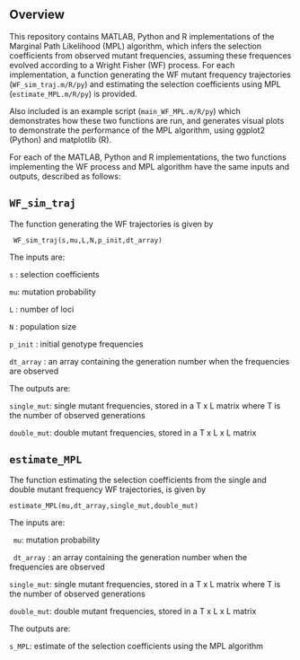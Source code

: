 ## Overview

This repository contains MATLAB, Python and R implementations of the Marginal Path Likelihood (MPL) algorithm, which infers the selection coefficients from observed mutant frequencies, assuming these frequences evolved according to a Wright Fisher (WF) process. For each implementation, a function generating the WF mutant frequency trajectories (`WF_sim_traj.m/R/py`) and estimating the selection coefficients using MPL (`estimate_MPL.m/R/py`) is provided.

Also included is an example script (`main_WF_MPL.m/R/py`) which demonstrates how these two functions are run, and generates visual plots to demonstrate the performance of the MPL algorithm, using ggplot2 (Python) and matplotlib (R).

For each of the MATLAB, Python and R implementations, the two functions implementing the WF process and MPL algorithm have the same inputs and outputs, described as follows:

## `WF_sim_traj`

 The function generating the WF trajectories is given by

` WF_sim_traj(s,mu,L,N,p_init,dt_array)`

The inputs are:

`s` : selection coefficients 

`mu`: mutation probability

`L` : number of loci

`N` : population size

`p_init` : initial genotype frequencies

`dt_array` : an array containing the generation number when the frequencies are observed

The outputs are:

`single_mut`: single mutant frequencies, stored in a T x L matrix where T is the number of observed generations

`double_mut`: double mutant frequencies, stored in a T x L x L matrix 


## `estimate_MPL`

The function estimating the selection coefficients from the single and double mutant frequency WF trajectories, is given by

`estimate_MPL(mu,dt_array,single_mut,double_mut)`

The inputs are:

` mu`: mutation probability

` dt_array` : an array containing the generation number when the frequencies are observed

`single_mut`: single mutant frequencies, stored in a T x L matrix where T is the number of observed generations

`double_mut`: double mutant frequencies, stored in a T x L x L matrix 

The outputs are:

`s_MPL`: estimate of the selection coefficients using the MPL algorithm
